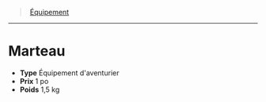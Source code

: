 ﻿---
!EquipmentItem
Type: Équipement d'aventurier
Price: 1 po
Weight: 1,5 kg
Id: equipment_hd.md#marteau
ParentLink: equipment_hd.md#Équipement
Name: Marteau
ParentName: Équipement
NameLevel: 1
Attributes: {}
---
> [Équipement](hd_equipment.md)

---

# Marteau

- **Type** Équipement d'aventurier
- **Prix** 1 po
- **Poids** 1,5 kg

